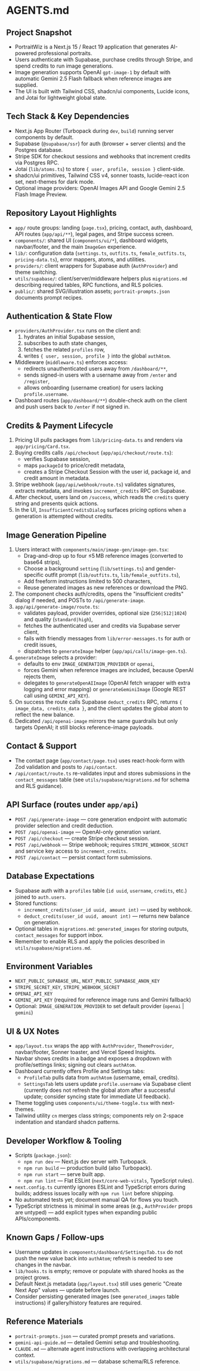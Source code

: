 # AGENTS.md

## Project Snapshot
- PortraitWiz is a Next.js 15 / React 19 application that generates AI-powered professional portraits.
- Users authenticate with Supabase, purchase credits through Stripe, and spend credits to run image generations.
- Image generation supports OpenAI `gpt-image-1` by default with automatic Gemini 2.5 Flash fallback when reference images are supplied.
- The UI is built with Tailwind CSS, shadcn/ui components, Lucide icons, and Jotai for lightweight global state.

## Tech Stack & Key Dependencies
- Next.js App Router (Turbopack during `dev`, `build`) running server components by default.
- Supabase (`@supabase/ssr`) for auth (browser + server clients) and the Postgres database.
- Stripe SDK for checkout sessions and webhooks that increment credits via Postgres RPC.
- Jotai (`lib/atoms.ts`) to store `{ user, profile, session }` client-side.
- shadcn/ui primitives, Tailwind CSS v4, sonner toasts, lucide-react icon set, next-themes for dark mode.
- Optional image providers: OpenAI Images API and Google Gemini 2.5 Flash Image Preview.

## Repository Layout Highlights
- `app/` route groups: landing (`page.tsx`), pricing, contact, auth, dashboard, API routes (`app/api/**`), legal pages, and Stripe success screen.
- `components/`: shared UI (`components/ui/*`), dashboard widgets, navbar/footer, and the main `ImageGen` experience.
- `lib/`: configuration data (`settings.ts`, `outfits.ts`, `female_outfits.ts`, `pricing-data.ts`), error mappers, atoms, and utilities.
- `providers/`: client wrappers for Supabase auth (`AuthProvider`) and theme switching.
- `utils/supabase/`: client/server/middleware helpers plus `migrations.md` describing required tables, RPC functions, and RLS policies.
- `public/`: shared SVG/illustration assets; `portrait-prompts.json` documents prompt recipes.

## Authentication & State Flow
- `providers/AuthProvider.tsx` runs on the client and:
  1. hydrates an initial Supabase session,
  2. subscribes to auth state changes,
  3. fetches the related `profiles` row,
  4. writes `{ user, session, profile }` into the global `authAtom`.
- Middleware (`middleware.ts`) enforces access:
  - redirects unauthenticated users away from `/dashboard/**`,
  - sends signed-in users with a username away from `/enter` and `/register`,
  - allows onboarding (username creation) for users lacking `profile.username`.
- Dashboard routes (`app/dashboard/**`) double-check auth on the client and push users back to `/enter` if not signed in.

## Credits & Payment Lifecycle
1. Pricing UI pulls packages from `lib/pricing-data.ts` and renders via `app/pricing/Card.tsx`.
2. Buying credits calls `/api/checkout` (`app/api/checkout/route.ts`):
   - verifies Supabase session,
   - maps `packageId` to price/credit metadata,
   - creates a Stripe Checkout Session with the user id, package id, and credit amount in metadata.
3. Stripe webhook (`app/api/webhook/route.ts`) validates signatures, extracts metadata, and invokes `increment_credits` RPC on Supabase.
4. After checkout, users land on `/success`, which reads the `credits` query string and presents quick actions.
5. In the UI, `InsufficientCreditsDialog` surfaces pricing options when a generation is attempted without credits.

## Image Generation Pipeline
1. Users interact with `components/main/image-gen/image-gen.tsx`:
   - Drag-and-drop up to four ≤5 MB reference images (converted to base64 strips),
   - Choose a background `setting` (`lib/settings.ts`) and gender-specific outfit prompt (`lib/outfits.ts`, `lib/female_outfits.ts`),
   - Add freeform instructions limited to 500 characters,
   - Reuse generated images as new references or download the PNG.
2. The component checks auth/credits, opens the "insufficient credits" dialog if needed, and POSTs to `/api/generate-image`.
3. `app/api/generate-image/route.ts`:
   - validates payload, provider overrides, optional size (`256|512|1024`) and quality (`standard|high`),
   - fetches the authenticated user and credits via Supabase server client,
   - fails with friendly messages from `lib/error-messages.ts` for auth or credit issues,
   - dispatches to `generateImage` helper (`app/api/calls/image-gen.ts`).
4. `generateImage` selects a provider:
   - defaults to env `IMAGE_GENERATION_PROVIDER` or `openai`,
   - forces Gemini when reference images are included, because OpenAI rejects them,
   - delegates to `generateOpenAIImage` (OpenAI fetch wrapper with extra logging and error mapping) or `generateGeminiImage` (Google REST call using `GEMINI_API_KEY`).
5. On success the route calls Supabase `deduct_credits` RPC, returns `{ image_data, credits_data }`, and the client updates the global atom to reflect the new balance.
6. Dedicated `/api/openai-image` mirrors the same guardrails but only targets OpenAI; it still blocks reference-image payloads.

## Contact & Support
- The contact page (`app/contact/page.tsx`) uses react-hook-form with Zod validation and posts to `/api/contact`.
- `/api/contact/route.ts` re-validates input and stores submissions in the `contact_messages` table (see `utils/supabase/migrations.md` for schema and RLS guidance).

## API Surface (routes under `app/api`)
- `POST /api/generate-image` — core generation endpoint with automatic provider selection and credit deduction.
- `POST /api/openai-image` — OpenAI-only generation variant.
- `POST /api/checkout` — create Stripe checkout session.
- `POST /api/webhook` — Stripe webhook; requires `STRIPE_WEBHOOK_SECRET` and service key access to `increment_credits`.
- `POST /api/contact` — persist contact form submissions.

## Database Expectations
- Supabase auth with a `profiles` table (`id uuid`, `username`, `credits`, etc.) joined to `auth.users`.
- Stored functions:
  - `increment_credits(user_id uuid, amount int)` — used by webhook.
  - `deduct_credits(user_id uuid, amount int)` — returns new balance on generation.
- Optional tables in `migrations.md`: `generated_images` for storing outputs, `contact_messages` for support inbox.
- Remember to enable RLS and apply the policies described in `utils/supabase/migrations.md`.

## Environment Variables
- `NEXT_PUBLIC_SUPABASE_URL`, `NEXT_PUBLIC_SUPABASE_ANON_KEY`
- `STRIPE_SECRET_KEY`, `STRIPE_WEBHOOK_SECRET`
- `OPENAI_API_KEY`
- `GEMINI_API_KEY` (required for reference image runs and Gemini fallback)
- Optional: `IMAGE_GENERATION_PROVIDER` to set default provider (`openai` | `gemini`)

## UI & UX Notes
- `app/layout.tsx` wraps the app with `AuthProvider`, `ThemeProvider`, navbar/footer, Sonner toaster, and Vercel Speed Insights.
- Navbar shows credits in a badge and exposes a dropdown with profile/settings links; signing out clears `authAtom`.
- Dashboard currently offers Profile and Settings tabs:
  - `ProfileTab` pulls data from `authAtom` (username, email, credits).
  - `SettingsTab` lets users update `profile.username` via Supabase client (currently does not refresh the global atom after a successful update; consider syncing state for immediate UI feedback).
- Theme toggling uses `components/ui/theme-toggle.tsx` with next-themes.
- Tailwind utility `cn` merges class strings; components rely on 2-space indentation and standard shadcn patterns.

## Developer Workflow & Tooling
- Scripts (`package.json`):
  - `npm run dev` — Next.js dev server with Turbopack.
  - `npm run build` — production build (also Turbopack).
  - `npm run start` — serve built app.
  - `npm run lint` — Flat ESLint (`next/core-web-vitals`, TypeScript rules).
- `next.config.ts` currently ignores ESLint and TypeScript errors during builds; address issues locally with `npm run lint` before shipping.
- No automated tests yet; document manual QA for flows you touch.
- TypeScript strictness is minimal in some areas (e.g., `AuthProvider` props are untyped) — add explicit types when expanding public APIs/components.

## Known Gaps / Follow-ups
- Username updates in `components/dashboard/SettingsTab.tsx` do not push the new value back into `authAtom`; refresh is needed to see changes in the navbar.
- `lib/hooks.ts` is empty; remove or populate with shared hooks as the project grows.
- Default Next.js metadata (`app/layout.tsx`) still uses generic "Create Next App" values — update before launch.
- Consider persisting generated images (see `generated_images` table instructions) if gallery/history features are required.

## Reference Materials
- `portrait-prompts.json` — curated prompt presets and variations.
- `gemini-api-guide.md` — detailed Gemini setup and troubleshooting.
- `CLAUDE.md` — alternate agent instructions with overlapping architectural context.
- `utils/supabase/migrations.md` — database schema/RLS reference.
